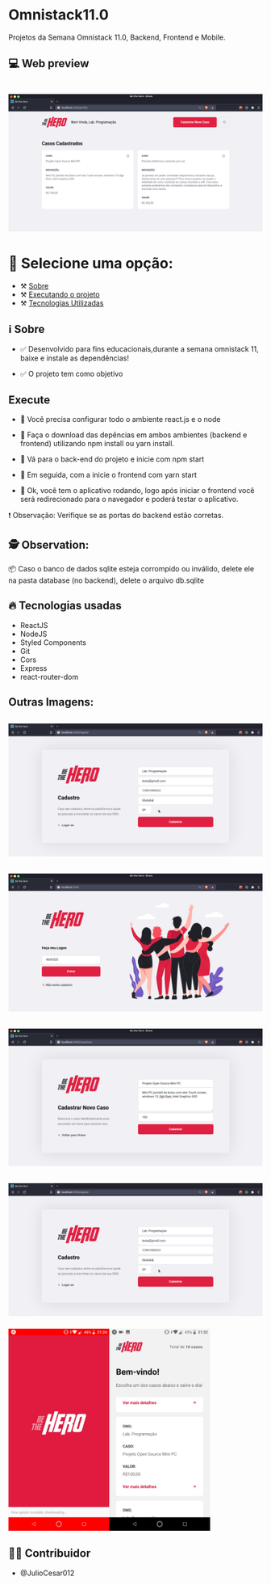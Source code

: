 # Omnistack11.0
Projetos da Semana Omnistack 11.0, Backend, Frontend e Mobile.

## 💻 Web preview

<h1 align="center">
    <img src="/screenshots/casoscadastrados.png">
</h1>

# 📄 Selecione uma opção:

- ⚒️ [Sobre](#-sobre)
- ⚒️ [Executando o projeto](#-execute)
- ⚒️ [Tecnologias Utilizadas](#-tecnologias-usadas)



## ℹ️ Sobre

- ✅ Desenvolvido para fins educacionais,durante a semana omnistack 11, baixe e instale as dependências!

- ✅ O projeto tem como objetivo


## Execute

- 🔲 Você precisa configurar todo o ambiente react.js e o node

- 🔲 Faça o download das depências em ambos ambientes (backend e frontend) utilizando npm install ou yarn install.

- 🔲 Vá para o back-end do projeto e inicie com npm start

- 🔲 Em seguida, com a inicie o frontend com yarn start 

- 🔲 Ok, você tem o aplicativo rodando, logo após iniciar o frontend você será redirecionado para o navegador e poderá testar o aplicativo.

❗ Observação: Verifique se as portas do backend estão corretas.

## :detective: Observation:

📦 Caso o banco de dados sqlite esteja corrompido ou inválido, delete ele na pasta database (no backend), delete o arquivo db.sqlite

## 🔥 Tecnologias usadas
- ReactJS
- NodeJS
- Styled Components
- Git
- Cors
- Express
- react-router-dom

<h2>Outras Imagens:<h2>

<h2 align="center">
    <img src="/screenshots/cadastro.png">
</h2>

<h2 align="center">
    <img src="/screenshots/login.png">
</h2>

<h2 align="center">
    <img src="/screenshots/novocaso.png">
</h2>

<h2 align="center">
    <img src="/screenshots/cadastro.png">
</h2>

<h5 align="left">
    <img src="/screenshots/mobilelistcasos.jpeg" height="400">
    <img src="/screenshots/initialmobile.jpeg" height="400" align="left">
</h5>

## 👨‍💻 Contribuidor
- @JulioCesar012

